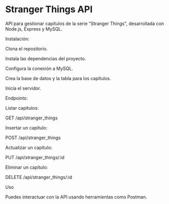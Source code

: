 
# Stranger Things API

API para gestionar capítulos de la serie "Stranger Things", desarrollada con Node.js, Express y MySQL.

Instalación:

Clona el repositorio.

Instala las dependencias del proyecto.

Configura la conexión a MySQL.

Crea la base de datos y la tabla para los capítulos.

Inicia el servidor.

Endpoints:

Listar capítulos: 

GET /api/stranger_things

Insertar un capítulo:

POST /api/stranger_things

Actualizar un capítulo:

PUT /api/stranger_things/:id

Eliminar un capítulo:

DELETE /api/stranger_things/:id

Uso

Puedes interactuar con la API usando herramientas como Postman.
